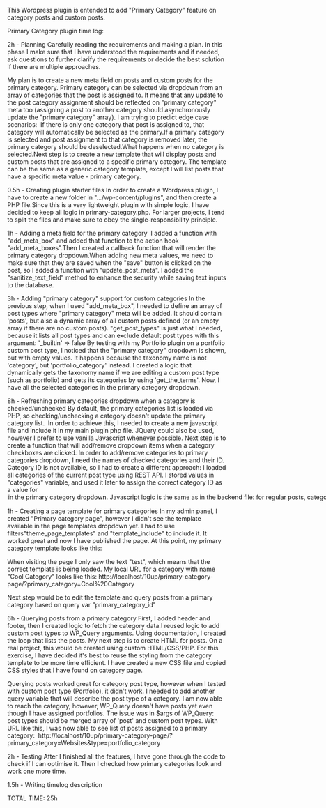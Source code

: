 This Wordpress plugin is entended to add "Primary Category" feature on category posts and custom posts.

Primary Category plugin time log:

2h - Planning
Carefully reading the requirements and making a plan. In this phase I make sure that I have understood the requirements and if needed, ask questions to further clarify the requirements or decide the best solution if there are multiple approaches.

My plan is to create a new meta field on posts and custom posts for the primary category.
Primary category can be selected via dropdown from an array of categories that the post is assigned to. It means that any update to the post category assignment should be reflected on "primary category" meta too (assigning a post to another category should asynchronously update the "primary category" array). I am trying to predict edge case scenarios: 
If there is only one category that post is assigned to, that category will automatically be selected as the primary.If a primary category is selected and post assignment to that category is removed later, the primary category should be deselected.What happens when no category is selected.Next step is to create a new template that will display posts and custom posts that are assigned to a specific primary category. The template can be the same as a generic category template, except I will list posts that have a specific meta value - primary category.

0.5h - Creating plugin starter files
In order to create a Wordpress plugin, I have to create a new folder in ".../wp-content/plugins", and then create a PHP file.Since this is a very lightweight plugin with simple logic, I have decided to keep all logic in primary-category.php. For larger projects, I tend to split the files and make sure to obey the single-responsibility principle.

1h - Adding a meta field for the primary category 
I added a function with "add_meta_box" and added that function to the action hook "add_meta_boxes".Then I created a callback function that will render the primary category dropdown.When adding new meta values, we need to make sure that they are saved when the "save" button is clicked on the post, so I added a function with "update_post_meta". I added the "sanitize_text_field" method to enhance the security while saving text inputs to the database.

3h - Adding "primary category" support for custom categories
In the previous step, when I used "add_meta_box", I needed to define an array of post types where "primary category" meta will be added. It should contain 'posts', but also a dynamic array of all custom posts defined (or an empty array if there are no custom posts).
"get_post_types" is just what I needed, because it lists all post types and can exclude default post types with this argument: '_builtin' => false
By testing with my Portfolio plugin on a portfolio custom post type, I noticed that the "primary category" dropdown is shown, but with empty values. It happens because the taxonomy name is not 'category', but 'portfolio_category' instead. I created a logic that dynamically gets the taxonomy name if we are editing a custom post type (such as portfolio) and gets its categories by using 'get_the_terms'.
Now, I have all the selected categories in the primary category dropdown.

8h - Refreshing primary categories dropdown when a category is checked/unchecked
By default, the primary categories list is loaded via PHP, so checking/unchecking a category doesn't update the primary category list. 
In order to achieve this, I needed to create a new javascript file and include it in my main plugin php file. JQuery could also be used, however I prefer to use vanilla Javascript whenever possible. Next step is to create a function that will add/remove dropdown items when a category checkboxes are clicked.
In order to add/remove categories to primary categories dropdown, I need the names of checked categories and their ID. Category ID is not available, so I had to create a different approach: I loaded all categories of the current post type using REST API. I stored values in "categories" variable, and used it later to assign the correct category ID as a value for <option> in the primary category dropdown.
Javascript logic is the same as in the backend file: for regular posts, categories are loaded using "categories" endpoint, while custom post types are loaded using "terms".

1h - Creating a page template for primary categories
In my admin panel, I created "Primary category page", however I didn't see the template available in the page templates dropdown yet. I had to use filters"theme_page_templates" and "template_include" to include it. It worked great and now I have published the page.
At this point, my primary category template looks like this:
<?php/*** Template Name: Category Primary Template*/
echo 'test';?>
When visiting the page I only saw the text "test", which means that the correct template is being loaded. 
My local URL for a category with name "Cool Category" looks like this: http://localhost/10up/primary-category-page/?primary_category=Cool%20Category

Next step would be to edit the template and query posts from a primary category based on query var "primary_category_id"

6h - Querying posts from a primary category
First, I added header and footer, then I created logic to fetch the category data.I reused logic to add custom post types to WP_Query arguments. Using documentation, I created the loop that lists the posts.
My next step is to create HTML for posts. On a real project, this would be created using custom HTML/CSS/PHP. For this exercise, I have decided it's best to reuse the styling from the category template to be more time efficient. I have created a new CSS file and copied CSS styles that I have found on category page.

Querying posts worked great for category post type, however when I tested with custom post type (Portfolio), it didn't work. I needed to add another query variable that will describe the post type of a category. 
I am now able to reach the category, however, WP_Query doesn't have posts yet even though I have assigned portfolios.
The issue was in $args of WP_Query: post types should be merged array of 'post' and custom post types.
With URL like this, I was now able to see list of posts assigned to a primary category: 
http://localhost/10up/primary-category-page/?primary_category=Websites&type=portfolio_category

2h - Testing
After I finished all the features, I have gone through the code to check if I can optimise it. Then I checked how primary categories look and work one more time.

1.5h - Writing timelog description

TOTAL TIME: 25h



